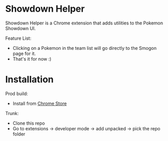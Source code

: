 # Showdown Helper

Showdown Helper is a Chrome extension that adds utilities to the Pokemon Showdown UI.

Feature List:
* Clicking on a Pokemon in the team list will go directly to the Smogon page for it.
* That's it for now :)

# Installation

Prod build:
* Install from [Chrome Store](https://chrome.google.com/webstore/detail/showdown-helper/lgkjcofboheamlghbmmpegfdjifaaocl)

Trunk:
* Clone this repo
* Go to extensions -> developer mode -> add unpacked -> pick the repo folder
